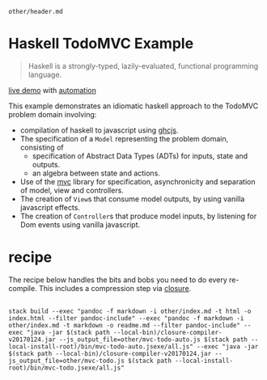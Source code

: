 ~~~ include
other/header.md
~~~


Haskell TodoMVC Example
===

> Haskell is a strongly-typed, lazily-evaluated, functional programming language.

[live demo](other/mvc-todo.html) with [automation](other/mvc-todo-auto.html)

This example demonstrates an idiomatic haskell approach to the TodoMVC problem domain involving:

- compilation of haskell to javascript using [ghcjs][ghcjs].
- The specification of a `Model` representing the problem domain, consisting of
  - specification of Abstract Data Types (ADTs) for inputs, state and outputs.
  - an algebra between state and actions.
- Use of the [mvc][mvc] library for specification, asynchronicity and separation of model, view and controllers.
- The creation of `View`s that consume model outputs, by using vanilla javascript effects.
- The creation of `Controller`s that produce model inputs, by listening for Dom events using vanilla javascript.

recipe
===

The recipe below handles the bits and bobs you need to do every re-compile.  This includes a compression step via [closure](http://dl.google.com/closure-compiler).

<pre>
  <code style="white-space: pre-wrap;">
stack build --exec "pandoc -f markdown -i other/index.md -t html -o index.html --filter pandoc-include" --exec "pandoc -f markdown -i other/index.md -t markdown -o readme.md --filter pandoc-include" --exec "java -jar $(stack path --local-bin)/closure-compiler-v20170124.jar --js_output_file=other/mvc-todo-auto.js $(stack path --local-install-root)/bin/mvc-todo-auto.jsexe/all.js" --exec "java -jar $(stack path --local-bin)/closure-compiler-v20170124.jar --js_output_file=other/mvc-todo.js $(stack path --local-install-root)/bin/mvc-todo.jsexe/all.js"
  </code>
</pre>

[mvc]: https://hackage.haskell.org/package/mvc
[lens]: https://hackage.haskell.org/package/lens
[ghcjs]: https://github.com/ghcjs/ghcjs


